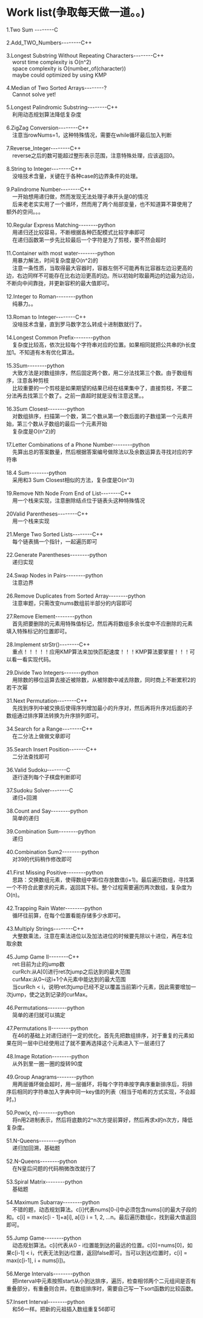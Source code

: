 Work list(争取每天做一道。。)
===================

1.Two Sum --------C<br /><br />
2.Add_TWO_Numbers--------C++<br /><br />
3.Longest Substring Without Repeating Characters--------C++<br />
&nbsp;&nbsp;&nbsp;&nbsp;worst time complexity is O(n^2)<br />
&nbsp;&nbsp;&nbsp;&nbsp;space complexity is O(number_of(character))<br />
&nbsp;&nbsp;&nbsp;&nbsp;maybe could optimized by using KMP<br /><br />
4.Median of Two Sorted Arrays--------?<br />
&nbsp;&nbsp;&nbsp;&nbsp;Cannot solve yet!<br /><br />
5.Longest Palindromic Substring--------C++<br />
&nbsp;&nbsp;&nbsp;&nbsp;利用动态规划算法降低复杂度<br /><br />
6.ZigZag Conversion--------C++<br />
&nbsp;&nbsp;&nbsp;&nbsp;注意当rowNums=1，这种特殊情况，需要在while循环最后加入判断<br /><br />
7.Reverse_Integer--------C++<br />
&nbsp;&nbsp;&nbsp;&nbsp;reverse之后的数可能超过整形表示范围，注意特殊处理，应该返回0。<br /><br />
8.String to Integer--------C++<br />
&nbsp;&nbsp;&nbsp;&nbsp;没啥技术含量，关键在于各种case的边界条件的处理。<br /><br />
9.Palindrome Number--------C++<br />
&nbsp;&nbsp;&nbsp;&nbsp;一开始想用递归做，然而发现无法处理子串开头是0的情况<br />
&nbsp;&nbsp;&nbsp;&nbsp;后来老老实实用了一个循环，然而用了两个局部变量，也不知道算不算使用了额外的空间。。。<br /><br />
10.Regular Express Matching--------python<br />
&nbsp;&nbsp;&nbsp;&nbsp;用递归还比较容易，不断根据各种匹配模式比较字串即可<br />
&nbsp;&nbsp;&nbsp;&nbsp;在递归函数第一步先比较最后一个字符是为了剪枝，要不然会超时<br /><br />
11.Container with most water--------python<br />
&nbsp;&nbsp;&nbsp;&nbsp;用暴力解法，时间复杂度是O(n^2)的<br />
&nbsp;&nbsp;&nbsp;&nbsp;注意一条性质，当取得最大容器时，容器左侧不可能再有比容器左边沿更高的边，右边同样不可能存在比右边沿更高的边。所以初始时取最两边的边最为边沿，不断向中间靠拢，并更新容积的最大值即可。<br /><br />
12.Integer to Roman--------python<br />
&nbsp;&nbsp;&nbsp;&nbsp;纯暴力。。<br /><br />
13.Roman to Integer--------C++<br />
&nbsp;&nbsp;&nbsp;&nbsp;没啥技术含量，直到罗马数字怎么转成十进制数就行了。<br /><br />
14.Longest Common Prefix--------python<br />
&nbsp;&nbsp;&nbsp;&nbsp;复杂度比较高，依次比较每个字符串对应的位置。如果相同就把公共串的h长度加1。不知道有木有优化算法。<br /><br />
15.3Sum--------python<br />
&nbsp;&nbsp;&nbsp;&nbsp;大致方法是对数组排序，然后固定两个数，用二分法找第三个数。由于数组有序，注意各种剪枝<br />
&nbsp;&nbsp;&nbsp;&nbsp;比较重要的一个剪枝是如果期望的结果已经在结果集中了，直接剪枝，不要二分法再去找第三个数了。之前一直超时就是没有注意这里。。<br /><br />
16.3Sum Closest--------python<br />
&nbsp;&nbsp;&nbsp;&nbsp;对数组排序，扫描第一个数，第二个数从第一个数后面的子数组第一个元素开始，第三个数从子数组的最后一个元素开始<br />
&nbsp;&nbsp;&nbsp;&nbsp;复杂度是O(n^2)的<br /><br />
17.Letter Combinations of a Phone Number--------python<br />
&nbsp;&nbsp;&nbsp;&nbsp;先算出总的答案数量，然后根据答案编号做除法以及余数运算去寻找对应的字符串<br /><br />
18.4 Sum--------python<br />
&nbsp;&nbsp;&nbsp;&nbsp;采用和3 Sum Closest相似的方法，复杂度是O(n^3)<br /><br />
19.Remove Nth Node From End of List--------C++<br/>
&nbsp;&nbsp;&nbsp;&nbsp;用一个栈来实现，注意删除结点位于链表头这种特殊情况<br /><br />
20Valid Parentheses--------C++<br/>
&nbsp;&nbsp;&nbsp;&nbsp;用一个栈来实现<br/><br/>
21.Merge Two Sorted Lists--------C++<br/>
&nbsp;&nbsp;&nbsp;&nbsp;每个链表搞一个指针，一起遍历即可<br/><br/>
22.Generate Parentheses--------python<br/>
&nbsp;&nbsp;&nbsp;&nbsp;递归实现<br/><br/>
24.Swap Nodes in Pairs--------python<br/>
&nbsp;&nbsp;&nbsp;&nbsp;注意边界<br/><br/>
26.Remove Duplicates from Sorted Array--------python<br/>
&nbsp;&nbsp;&nbsp;&nbsp;注意审题，只需改变nums数组前半部分的内容即可<br/><br/>
27.Remove Element--------python<br/>
&nbsp;&nbsp;&nbsp;&nbsp;首先把要删除的元素用特殊值标记，然后再将数组多余长度中不应删除的元素填入特殊标记的位置即可。<br/><br/>
28.Implement strStr()--------C++<br/>
&nbsp;&nbsp;&nbsp;&nbsp;重点！！！！！应用KMP算法来加快匹配速度！！！KMP算法要掌握！！！可以看一看实现代码。<br/><br/>
29.Divide Two Integers-------python<br/>
&nbsp;&nbsp;&nbsp;&nbsp;用除数的移位运算去接近被除数，从被除数中减去除数，同时商上不断累积2的若干次幂<br/><br/>
31.Next Permutation--------C++<br/>
&nbsp;&nbsp;&nbsp;&nbsp;先找到序列中被交换后使得序列增加最小的升序对，然后再将升序对后面的子数组通过排序算法转换为升序排列即可。<br/><br/>
34.Search for a Range--------C++<br/>
&nbsp;&nbsp;&nbsp;&nbsp;在二分法上做做文章即可<br/><br/>
35.Search Insert Position-------C++<br/>
&nbsp;&nbsp;&nbsp;&nbsp;二分法查找即可<br/><br/>
36.Valid Sudoku--------C<br/>
&nbsp;&nbsp;&nbsp;&nbsp;逐行逐列每个子棋盘判断即可<br/><br/>
37.Sudoku Solver--------C<br/>
&nbsp;&nbsp;&nbsp;&nbsp;递归+回溯<br/><br/>
38.Count and Say--------python<br/>
&nbsp;&nbsp;&nbsp;&nbsp;简单的递归<br/><br/>
39.Combination Sum--------python<br/>
&nbsp;&nbsp;&nbsp;&nbsp;递归<br/><br/>
40.Combination Sum2--------python<br/>
&nbsp;&nbsp;&nbsp;&nbsp;对39的代码稍作修改即可<br/><br/>
41.First Missing Positive--------python<br/>
&nbsp;&nbsp;&nbsp;&nbsp;思路：交换数组元素，使得数组中第i位存放数值(i+1)。最后遍历数组，寻找第一个不符合此要求的元素，返回其下标。整个过程需要遍历两次数组，复杂度为O(n)。<br/><br/>
42.Trapping Rain Water--------python<br/>
&nbsp;&nbsp;&nbsp;&nbsp;循环往前算，在每个位置看能存储多少水即可。<br/><br/>
43.Multiply Strings--------C++<br/>
&nbsp;&nbsp;&nbsp;&nbsp;大整数乘法，注意在乘法进位以及加法进位的时候要先除以十进位，再在本位取余数<br/><br/>
45.Jump Game II--------C++<br/>
&nbsp;&nbsp;&nbsp;&nbsp;ret:目前为止的jump数<br/>
&nbsp;&nbsp;&nbsp;&nbsp;curRch:从A[0]进行ret次jump之后达到的最大范围<br/>
&nbsp;&nbsp;&nbsp;&nbsp;curMax:从0~i这i+1个A元素中能达到的最大范围<br/>
&nbsp;&nbsp;&nbsp;&nbsp;当curRch < i，说明ret次jump已经不足以覆盖当前第i个元素，因此需要增加一次jump，使之达到记录的curMax。<br/><br/>
46.Permutations--------python<br/>
&nbsp;&nbsp;&nbsp;&nbsp;简单的递归就可以搞定<br/><br/>
47.Permutations II--------python<br/>
&nbsp;&nbsp;&nbsp;&nbsp;在46的基础上对递归进行一定的优化，首先先把数组排序，对于重复的元素如果在同一层中已经使用过了就不要再选择这个元素进入下一层递归了<br/><br/>
48.Image Rotation--------python<br/>
&nbsp;&nbsp;&nbsp;&nbsp;从外到里一圈一圈的旋转90度<br/><br/>
49.Group Anagrams--------python<br/>
&nbsp;&nbsp;&nbsp;&nbsp;用两层循环做会超时，用一层循环，将每个字符串按字典序重新排序后，将排序后相同的字符串加入字典中同一key值的列表（相当于哈希的方式实现，不会超时。)<br/><br/>
50.Pow(x, n)--------python<br/>
&nbsp;&nbsp;&nbsp;&nbsp;将n用2进制表示，然后将底数的2^n次方提前算好，然后再求x的n次方，降低复杂度。<br/><br/>
51.N-Queens--------python<br/>
&nbsp;&nbsp;&nbsp;&nbsp;递归加回溯，基础题<br/><br/>
52.N-Queens--------python<br/>
&nbsp;&nbsp;&nbsp;&nbsp;在N皇后问题的代码稍微改改就行了<br/><br/>
53.Spiral Matrix--------python<br/>
&nbsp;&nbsp;&nbsp;&nbsp;基础题<br/><br/>
54.Maximum Subarray--------python<br/>
&nbsp;&nbsp;&nbsp;&nbsp;不错的题，动态规划算法。c[i]代表nums[0-i]中必须包含nums[i]的最大子段的和。c[i] = max{c[i - 1]+a[i], a[i]} i = 1, 2, ...n。最后遍历数组c，找到最大值返回即可。<br/><br/>
55.Jump Game--------python<br/>
&nbsp;&nbsp;&nbsp;&nbsp;动态规划算法。c[i]代表从0 - i位置能到达的最远的位置。c[0]=nums[0]，如果c[i-1] < i，代表无法到达i位置，返回false即可。当可以到达i位置时，c[i] = max(c[i-1], i + nums[i])。<br/><br/>
56.Merge Intervals--------python<br/>
&nbsp;&nbsp;&nbsp;&nbsp;把interval中元素按照start从小到达排序，遍历，检查相邻两个二元组间是否有重叠部分，有重叠则合并。在数组排序时，需要自己写一下sort函数的比较函数。<br/><br/>
57.Insert Interval--------python<br/>
&nbsp;&nbsp;&nbsp;&nbsp;和56一样。把新的元祖插入数组重复56即可<br/><br/>
